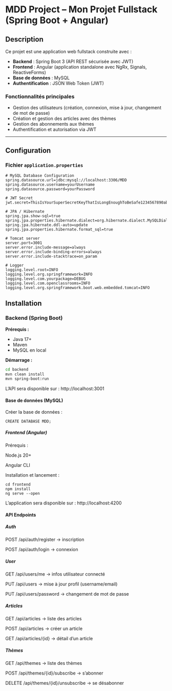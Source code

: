 # MDD Project – Mon Projet Fullstack (Spring Boot + Angular)

## Description

Ce projet est une application web fullstack construite avec :

- **Backend** : Spring Boot 3 (API REST sécurisée avec JWT)  
- **Frontend** : Angular (application standalone avec NgRx, Signals, ReactiveForms)  
- **Base de données** : MySQL  
- **Authentification** : JSON Web Token (JWT)  

### Fonctionnalités principales

- Gestion des utilisateurs (création, connexion, mise à jour, changement de mot de passe)  
- Création et gestion des articles avec des thèmes  
- Gestion des abonnements aux thèmes  
- Authentification et autorisation via JWT  

---

## Configuration

### Fichier `application.properties`

```properties
# MySQL Database Configuration
spring.datasource.url=jdbc:mysql://localhost:3306/MDD
spring.datasource.username=yourUsername
spring.datasource.password=yourPassword

# JWT Secret
jwt.secret=ThisIsYourSuperSecretKeyThatIsLongEnoughToBeSafe1234567890abcDEF!!

# JPA / Hibernate
spring.jpa.show-sql=true
spring.jpa.properties.hibernate.dialect=org.hibernate.dialect.MySQLDialect
spring.jpa.hibernate.ddl-auto=update
spring.jpa.properties.hibernate.format_sql=true

# Tomcat server
server.port=3001
server.error.include-message=always
server.error.include-binding-errors=always
server.error.include-stacktrace=on_param

# Logger
logging.level.root=INFO
logging.level.org.springframework=INFO
logging.level.com.yourpackage=DEBUG
logging.level.com.openclassrooms=INFO
logging.level.org.springframework.boot.web.embedded.tomcat=INFO
```


## Installation

### Backend (Spring Boot)

**Prérequis :**
- Java 17+
- Maven
- MySQL en local

**Démarrage :**
```bash
cd backend
mvn clean install
mvn spring-boot:run
```

L’API sera disponible sur :
http://localhost:3001


#### Base de données (MySQL)

Créer la base de données :

```
CREATE DATABASE MDD;
```

##### Frontend (Angular)

Prérequis :

Node.js 20+

Angular CLI

Installation et lancement :


```
cd frontend
npm install
ng serve --open
```

L’application sera disponible sur :
http://localhost:4200


#### API Endpoints 
##### Auth

POST /api/auth/register → inscription

POST /api/auth/login → connexion

##### User

GET /api/users/me → infos utilisateur connecté

PUT /api/users → mise à jour profil (username/email)

PUT /api/users/password → changement de mot de passe

##### Articles

GET /api/articles → liste des articles

POST /api/articles → créer un article

GET /api/articles/{id} → détail d’un article

##### Thèmes

GET /api/themes → liste des thèmes

POST /api/themes/{id}/subscribe → s’abonner

DELETE /api/themes/{id}/unsubscribe → se désabonner
